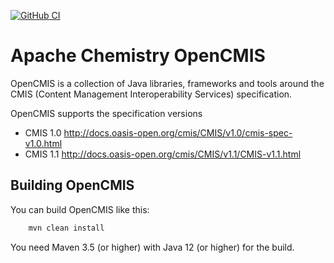 [![GitHub CI](https://github.com/kgs-software/chemistry-opencmis/actions/workflows/maven.yml/badge.svg)]([https://github.com/rife2/tests-badge/actions/workflows/bld.yml](https://github.com/kgs-software/chemistry-opencmis/actions/workflows/maven.yml))

# Apache Chemistry OpenCMIS

OpenCMIS is a collection of Java libraries, frameworks and tools around
the CMIS (Content Management Interoperability Services) specification.

OpenCMIS supports the specification versions

* CMIS 1.0 <http://docs.oasis-open.org/cmis/CMIS/v1.0/cmis-spec-v1.0.html>
* CMIS 1.1 <http://docs.oasis-open.org/cmis/CMIS/v1.1/CMIS-v1.1.html>

## Building OpenCMIS

You can build OpenCMIS like this:

```sh
    mvn clean install
```

You need Maven 3.5 (or higher) with Java 12 (or higher) for the build.
